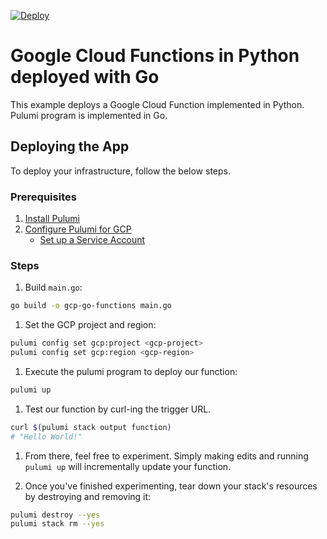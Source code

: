 [![Deploy](https://get.pulumi.com/new/button.svg)](https://app.pulumi.com/new)

# Google Cloud Functions in Python deployed with Go

This example deploys a Google Cloud Function implemented in Python. Pulumi program is implemented in Go.

## Deploying the App

To deploy your infrastructure, follow the below steps.

### Prerequisites

1. [Install Pulumi](https://www.pulumi.com/docs/get-started/install/)
1. [Configure Pulumi for GCP](https://www.pulumi.com/docs/intro/cloud-providers/gcp/setup/)
    - [Set up a Service Account](https://www.pulumi.com/docs/intro/cloud-providers/gcp/service-account/)

### Steps

1.  Build `main.go`:

```bash
go build -o gcp-go-functions main.go
```

1. Set the GCP project and region:

```bash 
pulumi config set gcp:project <gcp-project>
pulumi config set gcp:region <gcp-region>
```

1. Execute the pulumi program to deploy our function:

```bash
pulumi up
```

1. Test our function by curl-ing the trigger URL.

```bash
curl $(pulumi stack output function)
# "Hello World!"
```

1. From there, feel free to experiment. Simply making edits and running `pulumi up` will incrementally update your function.

1. Once you've finished experimenting, tear down your stack's resources by destroying and removing it:

```bash
pulumi destroy --yes
pulumi stack rm --yes
```

